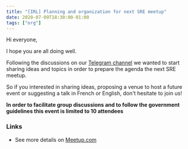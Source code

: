 ```yaml
---
title: "[IRL] Planning and organization for next SRE meetup"
date: 2020-07-09T18:30:00-01:00
tags: ["org"]
---
```

Hi everyone,

I hope you are all doing well.

Following the discussions on our [Telegram channel](https://t.me/joinchat/HjS_51LZVJ6cJ-D3K-r-iA) we wanted to start sharing ideas and topics in order to prepare the agenda the next SRE meetup.

<!--more-->

So if you interested in sharing ideas, proposing a venue to host a future event or suggesting a talk in French or English, don't hesitate to join us!

**In order to facilitate group discussions and to follow the government guidelines this event is limited to 10 attendees**


### Links

* See more details on [Meetup.com](https://www.meetup.com/Site-Reliability-Engineering-Paris/events/271699685/)
